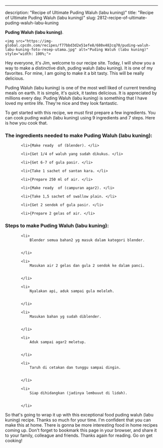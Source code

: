 ---
description: "Recipe of Ultimate Puding Waluh (labu kuning)"
title: "Recipe of Ultimate Puding Waluh (labu kuning)"
slug: 2812-recipe-of-ultimate-puding-waluh-labu-kuning

<p>
	<strong>Puding Waluh (labu kuning)</strong>. 
	
</p>
<p>
	
	<img src="https://img-global.cpcdn.com/recipes/f77bbd3d2e51efe8/680x482cq70/puding-waluh-labu-kuning-foto-resep-utama.jpg" alt="Puding Waluh (labu kuning)" style="width: 100%;">
	
	
</p>
<p>
	Hey everyone, it's Jim, welcome to our recipe site. Today, I will show you a way to make a distinctive dish, puding waluh (labu kuning). It is one of my favorites. For mine, I am going to make it a bit tasty. This will be really delicious.
</p>
	
<p>
	Puding Waluh (labu kuning) is one of the most well liked of current trending meals on earth. It is simple, it's quick, it tastes delicious. It is appreciated by millions every day. Puding Waluh (labu kuning) is something that I have loved my entire life. They're nice and they look fantastic.
</p>
<p>
	
</p>

<p>
To get started with this recipe, we must first prepare a few ingredients. You can cook puding waluh (labu kuning) using 9 ingredients and 7 steps. Here is how you cook that.
</p>

<h3>The ingredients needed to make Puding Waluh (labu kuning):</h3>

<ol>
	
		<li>{Make ready  of (blender). </li>
	
		<li>{Get 1/4 of waluh yang sudah dikukus. </li>
	
		<li>{Get 6-7 of gula pasir. </li>
	
		<li>{Take 1 sachet of santan kara. </li>
	
		<li>{Prepare 250 ml of air. </li>
	
		<li>{Make ready  of (campuran agar2). </li>
	
		<li>{Take 1,5 sachet of swallow plain. </li>
	
		<li>{Get 2 sendok of gula pasir. </li>
	
		<li>{Prepare 2 gelas of air. </li>
	
</ol>
<p>
	
</p>

<h3>Steps to make Puding Waluh (labu kuning):</h3>

<ol>
	
		<li>
			Blender semua bahan2 yg masuk dalam kategori blender.
			
			
		</li>
	
		<li>
			Masukan air 2 gelas dan gula 2 sendok ke dalam panci.
			
			
		</li>
	
		<li>
			Nyalakan api, aduk sampai gula meleleh.
			
			
		</li>
	
		<li>
			Masukan bahan yg sudah diblender.
			
			
		</li>
	
		<li>
			Aduk sampai agar2 meletup.
			
			
		</li>
	
		<li>
			Taruh di cetakan dan tunggu sampai dingin.
			
			
		</li>
	
		<li>
			Siap dihidangkan (jadinya lembuuut di lidah).
			
			
		</li>
	
</ol>

<p>
	
</p>

<p>
	So that's going to wrap it up with this exceptional food puding waluh (labu kuning) recipe. Thanks so much for your time. I'm confident that you can make this at home. There is gonna be more interesting food in home recipes coming up. Don't forget to bookmark this page in your browser, and share it to your family, colleague and friends. Thanks again for reading. Go on get cooking!
</p>
